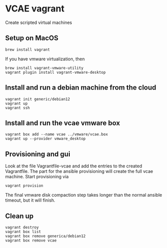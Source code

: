 # VCAE vagrant

Create scripted virtual machines

## Setup on MacOS

```
brew install vagrant
```

If you have vmware virtualization, then

```
brew install vagrant-vmware-utility
vagrant plugin install vagrant-vmware-desktop
```

## Install and run a debian machine from the cloud

```
vagrant init generic/debian12
vagrant up
vagrant ssh
```

## Install and run the vcae vmware box

```
vagrant box add --name vcae ../vmware/vcae.box
vagrant up --provider vmware_desktop
```

## Provisioning and gui

Look at the file Vagrantfile-vcae and add the entries to
the created Vagrantfile. The part for the ansible provisioning
will create the full vcae machine. Start provisioning via

```
vagrant provision
```

The final vmware disk compaction step takes longer than the normal
ansible timeout, but it will finish. 

## Clean up

```
vagrant destroy
vagrant box list
vagrant box remove generica/debian12
vagrant box remove vcae
```



